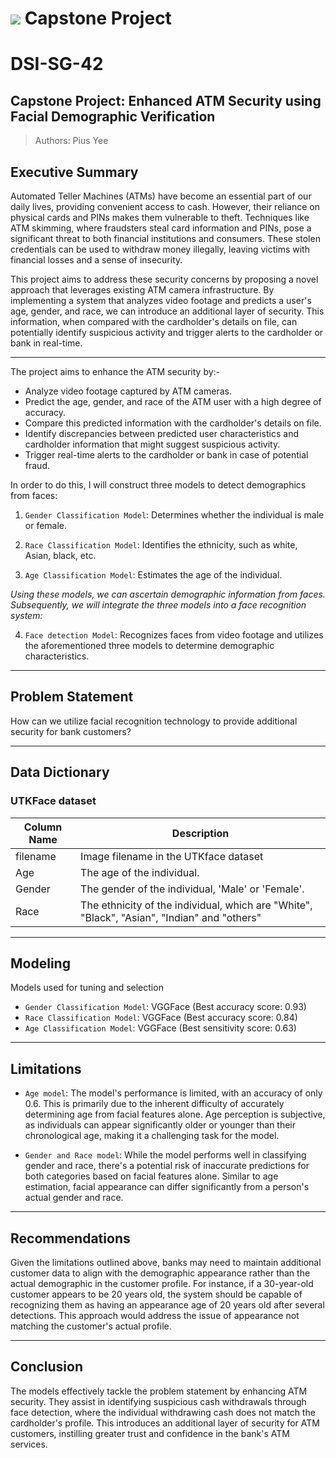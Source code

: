 # ![](https://ga-dash.s3.amazonaws.com/production/assets/logo-9f88ae6c9c3871690e33280fcf557f33.png) Capstone Project

# DSI-SG-42

## Capstone Project: Enhanced ATM Security using Facial Demographic Verification

> Authors: Pius Yee


## Executive Summary

Automated Teller Machines (ATMs) have become an essential part of our daily lives, providing convenient access to cash. However, their reliance on physical cards and PINs makes them vulnerable to theft. Techniques like ATM skimming, where fraudsters steal card information and PINs, pose a significant threat to both financial institutions and consumers. These stolen credentials can be used to withdraw money illegally, leaving victims with financial losses and a sense of insecurity.

This project aims to address these security concerns by proposing a novel approach that leverages existing ATM camera infrastructure. By implementing a system that analyzes video footage and predicts a user's age, gender, and race, we can introduce an additional layer of security. This information, when compared with the cardholder's details on file, can potentially identify suspicious activity and trigger alerts to the cardholder or bank in real-time.

---

The project aims to enhance the ATM security by:-

- Analyze video footage captured by ATM cameras.
- Predict the age, gender, and race of the ATM user with a high degree of accuracy.
- Compare this predicted information with the cardholder's details on file.
- Identify discrepancies between predicted user characteristics and cardholder information that might suggest suspicious activity.
- Trigger real-time alerts to the cardholder or bank in case of potential fraud.

In order to do this, I will construct three models to detect demographics from faces:

1) `Gender Classification Model`: Determines whether the individual is male or female.

2) `Race Classification Model`: Identifies the ethnicity, such as white, Asian, black, etc.

3) `Age Classification Model`: Estimates the age of the individual.

*Using these models, we can ascertain demographic information from faces. Subsequently, we will integrate the three models into a face recognition system:*

4) `Face detection Model`: Recognizes faces from video footage and utilizes the aforementioned three models to determine demographic characteristics.

---

## Problem Statement

How can we utilize facial recognition technology to provide additional security for bank customers?

---

## Data Dictionary

### UTKFace dataset

| Column Name | Description |
|---|---|
| filename | Image filename in the UTKface dataset |
| Age | The age of the individual. |
| Gender | The gender of the individual, 'Male' or 'Female'. |
| Race | The ethnicity of the individual, which are "White", "Black", "Asian", "Indian" and "others" |

---

## Modeling

Models used for tuning and selection

- `Gender Classification Model`: VGGFace (Best accuracy score: 0.93)
- `Race Classification Model`: VGGFace (Best accuracy score: 0.84)
- `Age Classification Model`: VGGFace (Best sensitivity score: 0.63)

---

## Limitations

- `Age model`: The model's performance is limited, with an accuracy of only 0.6. This is primarily due to the inherent difficulty of accurately determining age from facial features alone.  Age perception is subjective, as individuals can appear significantly older or younger than their chronological age, making it a challenging task for the model.

- `Gender and Race model`: While the model performs well in classifying gender and race, there's a potential risk of inaccurate predictions for both categories based on facial features alone. Similar to age estimation, facial appearance can differ significantly from a person's actual gender and race.

---

## Recommendations

Given the limitations outlined above, banks may need to maintain additional customer data to align with the demographic appearance rather than the actual demographic in the customer profile. For instance, if a 30-year-old customer appears to be 20 years old, the system should be capable of recognizing them as having an appearance age of 20 years old after several detections. This approach would address the issue of appearance not matching the customer's actual profile.

---

## Conclusion

The models effectively tackle the problem statement by enhancing ATM security. They assist in identifying suspicious cash withdrawals through face detection, where the individual withdrawing cash does not match the cardholder's profile. This introduces an additional layer of security for ATM customers, instilling greater trust and confidence in the bank's ATM services.

